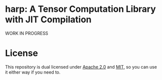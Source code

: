 # harp: A Tensor Computation Library with JIT Compilation
WORK IN PROGRESS

# License
This repository is dual licensed under [Apache 2.0](./LICENSE_APACHE) and [MIT](./LICENSE_MIT), so you can use it either way if you need to.